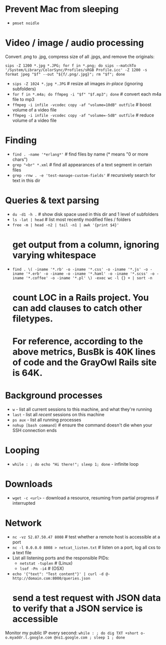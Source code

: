 # Prevent Mac from sleeping

- `pmset noidle`

# Video / image / audio processing

Convert .png to .jpg, compress size of all .jpgs, and remove the originals:
```
sips -Z 1200 *.jpg *.JPG; for f in *.png; do sips --matchTo '/System/Library/ColorSync/Profiles/sRGB Profile.icc' -Z 1200 -s format jpeg "$f" --out "${f/.png/.jpg}"; rm "$f"; done
```

- `sips -Z 1024 *.jpg *.JPG` # resize all images *in-place* (ignoring subfolders)
- `for f in *.m4a; do ffmpeg -i "$f" "$f.mp3"; done` # convert each m4a file to mp3
- `ffmpeg -i infile -vcodec copy -af "volume=10dB" outfile` # boost volume of a video file
- `ffmpeg -i infile -vcodec copy -af "volume=-5dB" outfile` # reduce volume of a video file

# Finding

- `find . -name '*erlang*'` # find files by name (* means "0 or more chars")
- `grep "<br" *.xml` # find all appearances of a text segment in certain files
- `grep -rnw . -e 'test-manage-custom-fields'` # recursively search for text in this dir

# Queries & text parsing

- `du -d1 -h .` # show disk space used in this dir and 1 level of subfolders
- `ls -lat | head` # list most recently modified files / folders
- `free -m | head -n2 | tail -n1 | awk '{print $4}'`
  # get output from a column, ignoring varying whitespace
- `find . \( -iname '*.rb' -o -iname '*.css' -o -iname '*.js' -o -iname '*.erb' -o -iname -o -iname '*.haml' -o -iname '*.scss' -o -iname '*.coffee' -o -iname '*.pl' \) -exec wc -l {} + | sort -n`
  # count LOC in a Rails project. You can add clauses to catch other filetypes.
  # For reference, according to the above metrics, BusBk is 40K lines of code and the GrayOwl Rails site is 64K.

# Background processes

- `w` - list all current sessions to this machine, and what they're running
- `last` - list all *recent* sessions on this machine
- `ps aux` - list all running processes
- `nohup [bash command]` # ensure the command doesn't die when your SSH connection ends

# Looping

- `while : ; do echo "Hi there!"; sleep 1; done` - infinite loop

# Downloads

- `wget -c <url>` - download a resource, resuming from partial progress if interrupted

# Network

- `nc -vz 52.87.50.47 8008` # test whether a remote host is accessible at a port
- `nc -l 0.0.0.0 8008 > netcat_listen.txt` # listen on a port, log all cxs to a text file
- List all listening ports and the responsible PIDs:
  - `netstat -tuplen` # (Linux)
  - `lsof -Pn -i4` # (OSX)
- `echo '{"text": "Test content"}' | curl -d @- http://domain.com:8000/queries.json`
  # send a test request with JSON data to verify that a JSON service is accessible

Monitor my public IP every second:
`while : ; do dig TXT +short o-o.myaddr.l.google.com @ns1.google.com ; sleep 1 ; done`
